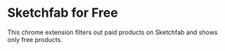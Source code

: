 # Sketchfab for Free 
This chrome extension filters out paid products on Sketchfab and shows only free products.

